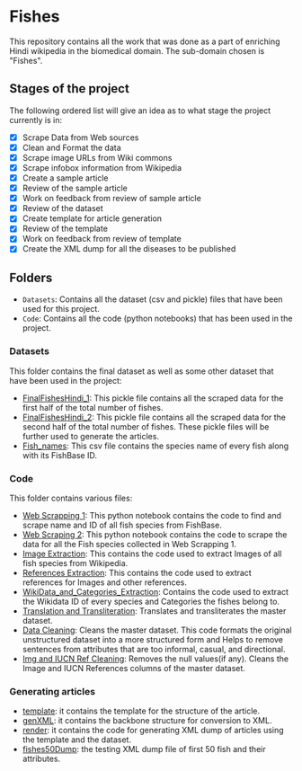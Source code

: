 # Fishes
This repository contains all the work that was done as a part of enriching Hindi wikipedia in the biomedical domain. The sub-domain chosen is "Fishes".

## Stages of the project

The following ordered list will give an idea as to what stage the project currently is in:

- [x] Scrape Data from Web sources
- [x] Clean and Format the data
- [x] Scrape image URLs from Wiki commons
- [x] Scrape infobox information from Wikipedia
- [x] Create a sample article
- [x] Review of the sample article
- [x] Work on feedback from review of sample article
- [x] Review of the dataset
- [x] Create template for article generation
- [x] Review of the template
- [x] Work on feedback from review of template
- [x] Create the XML dump for all the diseases to be published

## Folders

- `Datasets`: Contains all the dataset (csv and pickle) files that have been used for this project.
- `Code`: Contains all the code (python notebooks) that has been used in the project.

### Datasets

This folder contains the final dataset as well as some other dataset that have been used in the project:

- [FinalFishesHindi_1](./Datasets/FinalFishesHindi_1.pkl): This pickle file contains all the scraped data for the first half of the total number of fishes.
- [FinalFishesHindi_2](./Datasets/FinalFishesHindi_2.pkl): This pickle file contains all the scraped data for the second half of the total number of fishes. These pickle files will be further used to generate the articles.
- [Fish_names](./Datasets/Fish_names.csv): This csv file contains the species name of every fish along with its FishBase ID.

### Code

This folder contains various files:
- [Web Scrapping 1](./Code/Web%20Scrapping%201.ipynb): This python notebook contains the code to find and scrape name and ID of all fish species from FishBase.
- [Web Scraping 2](./Code/Web%20Scrapping%202.ipynb): This python notebook contains the code to scrape the data for all the Fish species collected in Web Scrapping 1.  
- [Image Extraction](./Code/Image%20Extraction.ipynb): This contains the code used to extract Images of all fish species from Wikipedia.
- [References Extraction](./Code/References%20Extraction.ipynb): This contains the code used to extract references for Images and other references.
- [WikiData_and_Categories_Extraction](./Code/WikiData_and_Categories_Extraction.ipynb): Contains the code used to extract the Wikidata ID of every species and Categories the fishes belong to.
- [Translation and Transliteration](./Code/Translation%20and%20Transliteration.ipynb): Translates and transliterates the master dataset.
- [Data Cleaning](./Code/Data%20Cleaning.ipynb): Cleans the master dataset. This code formats the original unstructured dataset into a more structured form and Helps to remove sentences from attributes that are too informal, casual, and directional.
- [Img and IUCN Ref Cleaning](./Code/Img%20and%20IUCN%20Ref%20Cleaning.ipynb): Removes the null values(if any). Cleans the Image and IUCN References columns of the master dataset.  


### Generating articles

- [template](./template.j2): it contains the template for the structure of the article.
- [genXML](./genXML.py): it contains the backbone structure for conversion to XML.
- [render](./render.py): it contains the code for generating XML dump of articles using the template and the dataset.
- [fishes50Dump](./fishes50Dump.xml): the testing XML dump file of first 50 fish and their attributes.
